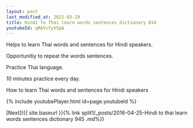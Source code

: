 ```yaml
---
layout: post
last_modified_at: 2021-03-29
title: Hindi to Thai learn words sentences dictionary 814 
youtubeId: qRAYcYyVSpA
---
```

 
 
Helps to learn Thai words and sentences for Hindi speakers.

Opportunitiy to repeat the words sentences. 

Practice Thai language. 
 
10 minutes practice every day. 
 
How to learn Thai words and sentences for Hindi speakers 
 
{% include youtubePlayer.html id=page.youtubeId %}
 
 
[Next]({{ site.baseurl }}{% link  split1/_posts/2016-04-25-Hindi to thai learn words sentences dictionary 945 .md%})
 
